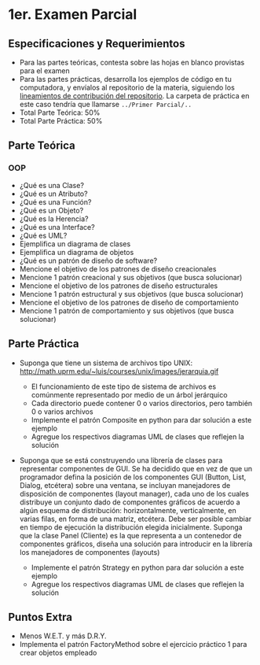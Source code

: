 # 1er. Examen Parcial

## Especificaciones y Requerimientos

- Para las partes teóricas, contesta sobre las hojas en blanco provistas para el examen
- Para las partes prácticas, desarrolla los ejemplos de código en tu computadora, y envíalos al repositorio de la materia, siguiendo los [lineamientos de contribución del repositorio](https://github.com/AnhellO/DAS_Sistemas#contributing). La carpeta de práctica en este caso tendría que llamarse `../Primer Parcial/..`
- Total Parte Teórica: 50%
- Total Parte Práctica: 50%

## Parte Teórica

### OOP

- ¿Qué es una Clase?
- ¿Qué es un Atributo?
- ¿Qué es una Función?
- ¿Qué es un Objeto?
- ¿Qué es la Herencia?
- ¿Qué es una Interface?
- ¿Qué es UML?
- Ejemplifica un diagrama de clases
- Ejemplifica un diagrama de objetos
- ¿Qué es un patrón de diseño de software?
- Mencione el objetivo de los patrones de diseño creacionales
- Mencione 1 patrón creacional y sus objetivos (que busca solucionar)
- Mencione el objetivo de los patrones de diseño estructurales
- Mencione 1 patrón estructural y sus objetivos (que busca solucionar)
- Mencione el objetivo de los patrones de diseño de comportamiento
- Mencione 1 patrón de comportamiento y sus objetivos (que busca solucionar)

## Parte Práctica

- Suponga que tiene un sistema de archivos tipo UNIX: http://math.uprm.edu/~luis/courses/unix/images/jerarquia.gif
  - El funcionamiento de este tipo de sistema de archivos es comúnmente representado por medio de un árbol jerárquico
  - Cada directorio puede contener 0 o varios directorios, pero también 0 o varios archivos
  - Implemente el patrón Composite en python para dar solución a este ejemplo
  - Agregue los respectivos diagramas UML de clases que reflejen la solución

- Suponga que se está construyendo una librería de clases para representar componentes de GUI. Se ha decidido que en vez de que un programador defina la posición de los componentes GUI (Button, List, Dialog, etcétera) sobre una ventana, se incluyan manejadores de disposición de componentes (layout manager), cada uno de los cuales distribuye un conjunto dado de componentes gráficos de acuerdo a algún esquema de distribución: horizontalmente, verticalmente, en varias filas, en forma de una matriz, etcétera. Debe ser posible cambiar en tiempo de ejecución la distribución elegida inicialmente. Suponga que la clase Panel (Cliente) es la que representa a un contenedor de componentes gráficos, diseña una solución para introducir en la librería los manejadores de componentes (layouts)
  - Implemente el patrón Strategy en python para dar solución a este ejemplo
  - Agregue los respectivos diagramas UML de clases que reflejen la solución

## Puntos Extra

- Menos W.E.T. y más D.R.Y.
- Implementa el patrón FactoryMethod sobre el ejercicio práctico 1 para crear objetos empleado